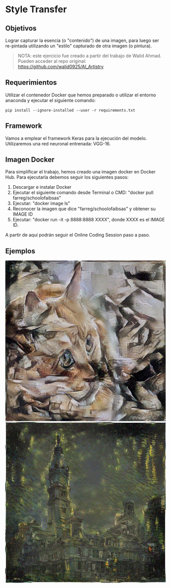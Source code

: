 # Style Transfer

## Objetivos

Lograr capturar la esencia (o "contenido") de una imagen, para luego ser re-pintada utilizando un "estilo" capturado de otra imagen (o pintura).

> NOTA: este ejercicio fue creado a partir del trabajo de Walid Ahmad. Pueden acceder al repo original:
> https://github.com/walid0925/AI_Artistry

## Requerimientos

Utilizar el contenedor Docker que hemos preparado o utilizar el entorno anaconda y ejecutar el siguiente comando:

```
pip install --ignore-installed --user -r requirements.txt
```

## Framework

Vamos a emplear el framework Keras para la ejecución del modelo.
Utilizaremos una red neuronal entrenada: VGG-16.

## Imagen Docker

Para simplificar el trabajo, hemos creado una imagen docker en Docker Hub. Para ejecutarla debemos seguir los siguientes pasos:

1. Descargar e instalar Docker
2. Ejecutar el siguiente comando desde Terminal o CMD: "docker pull farreg/schoolofaibsas"
3. Ejecutar: "docker image ls"
4. Reconocer la imagen que dice "farreg/schoolofaibsas" y obtener su IMAGE ID
5. Ejecutar: "docker run -it -p 8888:8888 XXXX", donde XXXX es el IMAGE ID.

A partir de aquí podrán seguir el Online Coding Session paso a paso.

## Ejemplos

![Alt text](./examples/cubist_cat.png?raw=true "Cubist Cat")
![Alt text](./examples/starry_hall.jpg?raw=true "Starry Hall")
